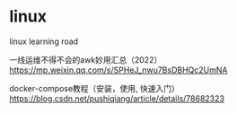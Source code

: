 # linux
linux learning road

一线运维不得不会的awk妙用汇总（2022）
https://mp.weixin.qq.com/s/SPHeJ_nwu7BsDBHQc2UmNA

docker-compose教程（安装，使用, 快速入门）
https://blog.csdn.net/pushiqiang/article/details/78682323
